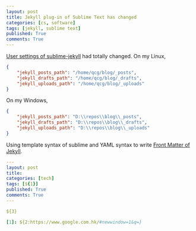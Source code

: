 ```yaml
---
layout: post
title: Jekyll plug-in of Sublime Text has changed
categories: [cs, software]
tags: [jekyll, sublime text]
published: True
comments: True
---
```


[User settings of sublime-jekyll][1] had totally changed.
On my Linux,

```json
{
    "jekyll_posts_path": "/home/qcg/blog/_posts",
    "jekyll_drafts_path": "/home/qcg/blog/_drafts",
    "jekyll_uploads_path": "/home/qcg/blog/_uploads"
}
```

On my Windows,

```json
{
    "jekyll_posts_path": "D:\\repos\\blog\\_posts",
    "jekyll_drafts_path": "D:\\repos\\blog\\_drafts",
    "jekyll_uploads_path": "D:\\repos\\blog\\_uploads"
}
```

Using template syntax of sublime and YAML syntax to write [Front Matter of Jekyll][2].

```yaml
---
layout: post
title:
categories: [tech]
tags: [${1}]
published: True
comments: True
---

${3}

[1]: ${2:https://www.google.com.hk/#newwindow=1&q=}
```

[1]: http://sublime-jekyll.readthedocs.org/en/latest/settings.html
[2]: http://jekyllrb.com/docs/frontmatter/
